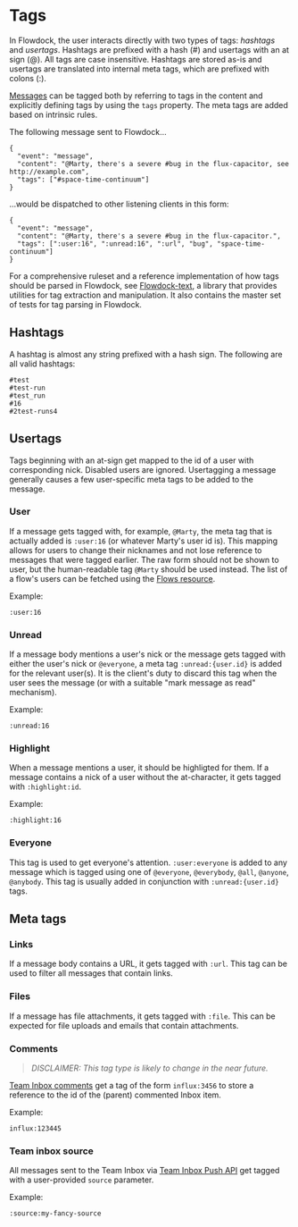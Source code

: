 # Tags
In Flowdock, the user interacts directly with two types of tags: *hashtags* and *usertags*. Hashtags are prefixed with a hash (#) and usertags with an at sign (@). All tags are case insensitive. Hashtags are stored as-is and usertags are translated into internal meta tags, which are prefixed with colons (:).

[Messages](messages) can be tagged both by referring to tags in the content and explicitly defining tags by using the `tags` property. The meta tags are added based on intrinsic rules.

The following message sent to Flowdock...

```
{
  "event": "message",
  "content": "@Marty, there's a severe #bug in the flux-capacitor, see http://example.com",
  "tags": ["#space-time-continuum"]
}
```

...would be dispatched to other listening clients in this form:

```
{
  "event": "message",
  "content": "@Marty, there's a severe #bug in the flux-capacitor.",
  "tags": [":user:16", ":unread:16", ":url", "bug", "space-time-continuum"]
}
```

For a comprehensive ruleset and a reference implementation of how tags should be parsed in Flowdock, see [Flowdock-text](https://www.github.com/flowdock/flowdock-text), a library that provides utilities for tag extraction and manipulation. It also contains the master set of tests for tag parsing in Flowdock.

## Hashtags
A hashtag is almost any string prefixed with a hash sign. The following are all valid hashtags:

```
#test
#test-run
#test_run
#16
#2test-runs4
```

## Usertags
Tags beginning with an at-sign get mapped to the id of a user with corresponding nick. Disabled users are ignored. Usertagging a message generally causes a few user-specific meta tags to be added to the message.

### User

If a message gets tagged with, for example, `@Marty`, the meta tag that is actually added is `:user:16` (or whatever Marty's user id is). This mapping allows for users to change their nicknames and not lose reference to messages that were tagged earlier. The raw form should not be shown to user, but the human-readable tag `@Marty` should be used instead. The list of a flow's users can be fetched using the [Flows resource](Flows).

Example:

```
:user:16
```
### Unread

If a message body mentions a user's nick or the message gets tagged with either the user's nick or `@everyone`, a meta tag `:unread:{user.id}` is added for the relevant user(s). It is the client's duty to discard this tag when the user sees the message (or with a suitable "mark message as read" mechanism).

Example:

```
:unread:16
```

### Highlight

When a message mentions a user, it should be highligted for them. If a message contains a nick of a user without the at-character, it gets tagged with `:highlight:id`.

Example:

```
:highlight:16
```

### Everyone

This tag is used to get everyone's attention. `:user:everyone` is added to any message which is tagged using one of `@everyone`, `@everybody`, `@all`, `@anyone`, `@anybody`. This tag is usually added in conjunction with `:unread:{user.id}` tags.


## Meta tags

### Links

If a message body contains a URL, it gets tagged with `:url`. This tag can be used to filter all messages that contain links.

### Files

If a message has file attachments, it gets tagged with `:file`. This can be expected for file uploads and emails that contain attachments.

### Comments
> _DISCLAIMER: This tag type is likely to change in the near future._

[Team Inbox comments](Message-Types) get a tag of the form `influx:3456` to store a reference to the id of the (parent) commented Inbox item.

Example:

```
influx:123445
```


### Team inbox source

All messages sent to the Team Inbox via [Team Inbox Push API](Team-Inbox) get tagged with a user-provided `source` parameter.

Example:

```
:source:my-fancy-source
```
